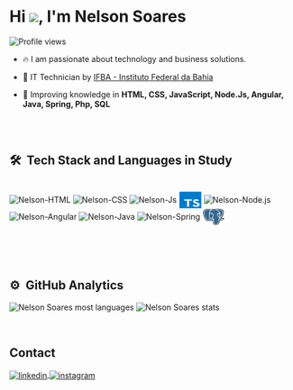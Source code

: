 <!-- <img align="right" height="530em" src="https://raw.githubusercontent.com/gist/nelsonsoares/3dbef4d1c7f7bc867adebfa798a9d2f3/raw/2bdf78ca549867934df3d5211cb6ba182a48b541/githubcard.svg"/> -->
<h1 align="left">Hi <img src="https://raw.githubusercontent.com/kaueMarques/kaueMarques/master/hi.gif" height="30px">, I'm Nelson Soares</h1>
<p align="left"> <img src="https://komarev.com/ghpvc/?username=nelsonsoares&color=blue" alt="Profile views" /> </p>

- 🔥 I am passionate about technology and business solutions. 

- 🔭 IT Technician by [IFBA - Instituto Federal da Bahia](https://portal.ifba.edu.br/conquista)

- 💬 Improving knowledge in **HTML, CSS, JavaScript, Node.Js, Angular, Java, Spring, Php, SQL**

<!-- - ⚡ Fun fact **Oneye 😜** -->

<br><br>

## 🛠 &nbsp;Tech Stack and Languages in Study
<div style="display: inline_block"><br>
 <img align="center" alt="Nelson-HTML" height="30" width="40" src="https://cdn.jsdelivr.net/gh/devicons/devicon/icons/html5/html5-original.svg">
 <img align="center" alt="Nelson-CSS" height="30" width="40" src="https://cdn.jsdelivr.net/gh/devicons/devicon/icons/css3/css3-original.svg">
 <img align="center" alt="Nelson-Js" height="30" width="40" src="https://cdn.jsdelivr.net/gh/devicons/devicon/icons/javascript/javascript-original.svg">
 <img align="center" alt="Nelson-Ts" height="30" width="40" src="https://github.com/devicons/devicon/blob/v2.17.0/icons/typescript/typescript-original.svg">
 <img align="center" alt="Nelson-Node.js" height="30" width="40" src="https://cdn.jsdelivr.net/gh/devicons/devicon/icons/nodejs/nodejs-original.svg">
  <img align="center" alt="Nelson-Angular" height="30" width="40" src="https://cdn.jsdelivr.net/gh/devicons/devicon/icons/angular/angular-original.svg">
 <img align="center" alt="Nelson-Java" height="30" width="40" src="https://cdn.jsdelivr.net/gh/devicons/devicon/icons/java/java-original.svg">
 <img align="center" alt="Nelson-Spring" height="30" width="40" src="https://cdn.jsdelivr.net/gh/devicons/devicon/icons/spring/spring-original.svg">
<!-- <img align="center" alt="Nelson-Python" height="30" width="40" src="https://cdn.jsdelivr.net/gh/devicons/devicon/icons/python/python-original.svg"> -->
<!-- <img align="center" alt="Nelson-Php" height="30" width="40" src="https://cdn.jsdelivr.net/gh/devicons/devicon/icons/php/php-original.svg"> -->
<!-- <img align="center" alt="Nelson-MySql" height="30" width="40" src="https://cdn.jsdelivr.net/gh/devicons/devicon/icons/mysql/mysql-original.svg"> -->
 <img align="center" alt="Nelson-Postgres" height="30" width="40" src="https://github.com/devicons/devicon/blob/v2.17.0/icons/postgresql/postgresql-original.svg">
</div>

<br><br><br>

## ⚙️ &nbsp;GitHub Analytics 

<p align="left">
  <img width="360em" src="https://github-readme-stats.vercel.app/api/top-langs/?username=nelsonsoares&layout=compact&theme=github_dark_dimmed" alt="Nelson Soares most languages"/>
  <img width="475em" src="https://github-readme-stats.vercel.app/api?username=nelsonsoares&show_icons=true&theme=github_dark_dimmed" alt="Nelson Soares stats"/>
</p>
<br>

## Contact
<p align="left">
    <a href="https://linkedin.com/in/nelsonsoares1/" target="_blank">
     <img align="center" src="https://img.shields.io/badge/-nelsonsoares-05122A?style=flat&logo=linkedin" alt="linkedin"/>
   </a>
   <a href="https://instagram.com/nelsonnsf" target="_blank">
   <img align="center" src="https://img.shields.io/badge/-nelsonsoares-05122A?style=flat&logo=instagram" alt="instagram"/>
  </a>
</p>
<!-- 
<img align="center" alt="Nelson-React" height="30" width="40" src="https://cdn.jsdelivr.net/gh/devicons/devicon/icons/react/react-original.svg">
-->
